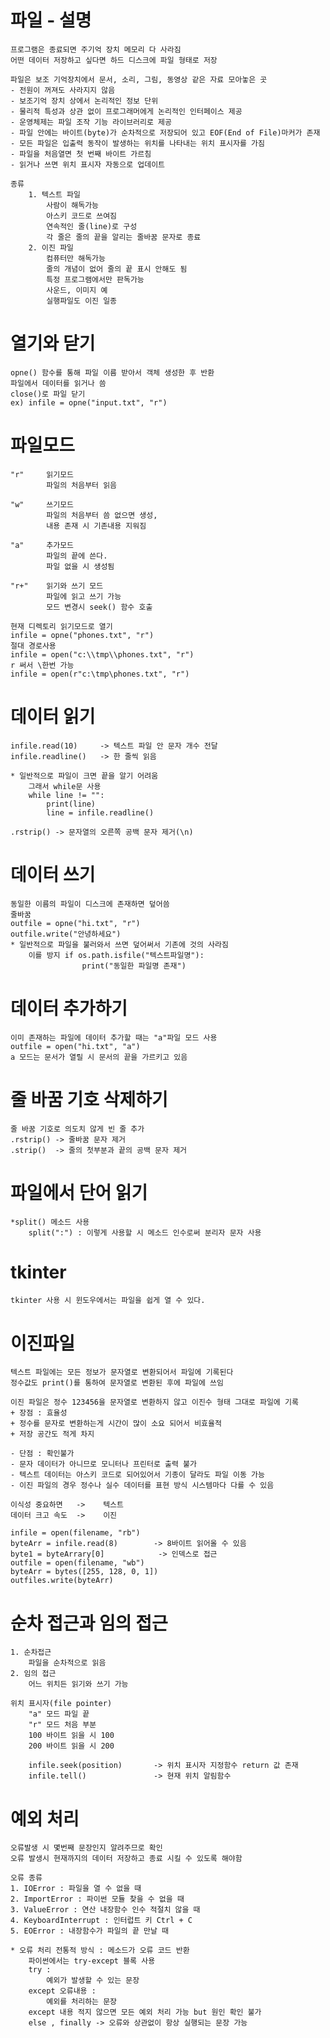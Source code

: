 # 파일 - 설명
    프로그램은 종료되면 주기억 장치 메모리 다 사라짐
    어떤 데이터 저장하고 싶다면 하드 디스크에 파일 형태로 저장

    파일은 보조 기억장치에서 문서, 소리, 그림, 동영상 같은 자료 모아놓은 곳
    - 전원이 꺼져도 사라지지 않음
    - 보조기억 장치 상에서 논리적인 정보 단위
    - 물리적 특성과 상관 없이 프로그래머에게 논리적인 인터페이스 제공
    - 운영체제는 파일 조작 기능 라이브러리로 제공
    - 파일 안에는 바이트(byte)가 순차적으로 저장되어 있고 EOF(End of File)마커가 존재
    - 모든 파일은 입출력 동작이 발생하는 위치를 나타내는 위치 표시자를 가짐
    - 파일을 처음열면 첫 번째 바이트 가르침
    - 읽거나 쓰면 위치 표시자 자동으로 업데이트

    종류 
        1. 텍스트 파일 
            사람이 해독가능
            아스키 코드로 쓰여짐
            연속적인 줄(line)로 구성
            각 줄은 줄의 끝을 알리는 줄바꿈 문자로 종료
        2. 이진 파일
            컴퓨터만 해독가능
            줄의 개념이 없어 줄의 끝 표시 안해도 됨
            특정 프로그램에서만 판독가능
            사운드, 이미지 예
            실행파일도 이진 일종

# 열기와 닫기
    opne() 함수를 통해 파일 이름 받아서 객체 생성한 후 반환
    파일에서 데이터를 읽거나 씀
    close()로 파일 닫기
    ex) infile = opne("input.txt", "r")

# 파일모드
    "r"     읽기모드 
            파일의 처음부터 읽음

    "w"     쓰기모드 
            파일의 처음부터 씀 없으면 생성, 
            내용 존재 시 기존내용 지워짐

    "a"     추가모드 
            파일의 끝에 쓴다.
            파일 없을 시 생성됨

    "r+"    읽기와 쓰기 모드
            파일에 읽고 쓰기 가능
            모드 변경시 seek() 함수 호출

    현재 디렉토리 읽기모드로 열기
    infile = opne("phones.txt", "r")
    절대 경로사용
    infile = open("c:\\tmp\\phones.txt", "r")
    r 써서 \한번 가능
    infile = open(r"c:\tmp\phones.txt", "r")

# 데이터 읽기
    infile.read(10)     -> 텍스트 파일 안 문자 개수 전달
    infile.readline()   -> 한 줄씩 읽음
    
    * 일반적으로 파일이 크면 끝을 알기 어려움
        그래서 while문 사용
        while line != "":
            print(line)
            line = infile.readline()
    
    .rstrip() -> 문자열의 오른쪽 공백 문자 제거(\n)

# 데이터 쓰기
    동일한 이름의 파일이 디스크에 존재하면 덮어씀
    줄바꿈
    outfile = opne("hi.txt", "r")
    outfile.write("안녕하세요")
    * 일반적으로 파일을 불러와서 쓰면 덮어써서 기존에 것의 사라짐
        이를 방지 if os.path.isfile("텍스트파일명"):
                    print("동일한 파일명 존재")

# 데이터 추가하기
    이미 존재하는 파일에 데이터 추가할 때는 "a"파일 모드 사용
    outfile = open("hi.txt", "a")
    a 모드는 문서가 열릴 시 문서의 끝을 가르키고 있음

# 줄 바꿈 기호 삭제하기
    줄 바꿈 기호로 의도치 않게 빈 줄 추가
    .rstrip() -> 줄바꿈 문자 제거
    .strip()  -> 줄의 첫부분과 끝의 공백 문자 제거

# 파일에서 단어 읽기
    *split() 메소드 사용
        split(":") : 이렇게 사용할 시 메소드 인수로써 분리자 문자 사용

# tkinter
    tkinter 사용 시 윈도우에서는 파일을 쉽게 열 수 있다.

# 이진파일
    텍스트 파일에는 모든 정보가 문자열로 변환되어서 파일에 기록된다
    정수값도 print()를 통하여 문자열로 변환된 후에 파일에 쓰임

    이진 파일은 정수 123456을 문자열로 변환하지 않고 이진수 형태 그대로 파일에 기록
    + 장점 : 효율성
    + 정수를 문자로 변환하는게 시간이 많이 소요 되어서 비효율적 
    + 저장 공간도 적게 차지

    - 단점 : 확인불가
    - 문자 데이터가 아니므로 모니터나 프린터로 출력 불가
    - 텍스트 데이터는 아스키 코드로 되어있어서 기종이 달라도 파일 이동 가능
    - 이진 파일의 경우 정수나 실수 데이터를 표현 방식 시스템마다 다를 수 있음

    이식성 중요하면   ->    텍스트
    데이터 크고 속도  ->    이진

    infile = open(filename, "rb")
    byteArr = infile.read(8)        -> 8바이트 읽어올 수 있음
    byte1 = byteArrary[0]            -> 인덱스로 접근
    outfile = open(filename, "wb")
    byteArr = bytes([255, 128, 0, 1])
    outfiles.write(byteArr)

# 순차 접근과 임의 접근
    1. 순차접근 
        파일을 순차적으로 읽음
    2. 임의 접근
        어느 위치든 읽기와 쓰기 가능

    위치 표시자(file pointer)
        "a" 모드 파일 끝
        "r" 모드 처음 부분
        100 바이트 읽을 시 100
        200 바이트 읽을 시 200

        infile.seek(position)       -> 위치 표시자 지정함수 return 값 존재
        infile.tell()               -> 현재 위치 알림함수

# 예외 처리
    오류발생 시 몇번째 문장인지 알려주므로 확인
    오류 발생시 현재까지의 데이터 저장하고 종료 시킬 수 있도록 해야함
    
    오류 종류
    1. IOError : 파일을 열 수 없을 때
    2. ImportError : 파이썬 모듈 찾을 수 없을 때
    3. ValueError : 연산 내장함수 인수 적절치 않을 때
    4. KeyboardInterrupt : 인터럽트 키 Ctrl + C
    5. EOError : 내장함수가 파일의 끝 만날 때

    * 오류 처리 전통적 방식 : 메소드가 오류 코드 반환
        파이썬에서는 try-except 블록 사용
        try :
            예외가 발생할 수 있는 문장
        except 오류내용 :
            예외를 처리하는 문장
        except 내용 적지 않으면 모든 예외 처리 가능 but 원인 확인 불가
        else , finally -> 오류와 상관없이 항상 실행되는 문장 가능